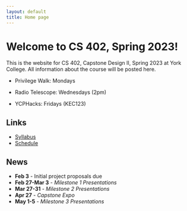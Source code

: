 ```yaml
---
layout: default
title: Home page
---
```


# Welcome to CS 402, Spring 2023!

This is the website for CS 402, Capstone Design II, Spring 2023 at York College.
All information about the course will be posted here.

* Privilege Walk: Mondays

* Radio Telescope: Wednesdays (2pm)

* YCPHacks: Fridays (KEC123)

## Links

* [Syllabus](syllabus.html)
* [Schedule](schedule/index.html)

## News
* **Feb 3** - Initial project proposals due
* **Feb 27-Mar 3** - *Milestone 1 Presentations*
* **Mar 27-31** - *Milestone 2 Presentations*
* **Apr 27** - *Capstone Expo*
* **May 1-5** - *Milestone 3 Presentations*

